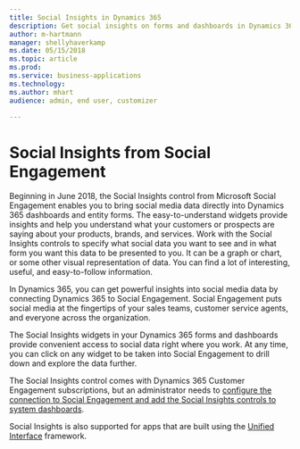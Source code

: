 ```yaml
---
title: Social Insights in Dynamics 365
description: Get social insights on forms and dashboards in Dynamics 365.
author: m-hartmann
manager: shellyhaverkamp
ms.date: 05/15/2018
ms.topic: article
ms.prod: 
ms.service: business-applications
ms.technology: 
ms.author: mhart
audience: admin, end user, customizer

---
```


# Social Insights from Social Engagement

Beginning in June 2018, the Social Insights control from Microsoft Social Engagement enables you to bring social media data directly into Dynamics 365 dashboards and entity forms. The easy-to-understand widgets provide insights and help you understand what your customers or prospects are saying about your products, brands, and services. Work with the Social Insights controls to specify what social data you want to see and in what form you want this data to be presented to you. It can be a graph or chart, or some other visual representation of data. You can find a lot of interesting, useful, and easy-to-follow information.

In Dynamics 365, you can get powerful insights into social media data by connecting Dynamics 365 to Social Engagement. Social Engagement puts social media at the fingertips of your sales teams, customer service agents, and everyone across the organization. 

The Social Insights widgets in your Dynamics 365 forms and dashboards provide convenient access to social data right where you work. At any time, you can click on any widget to be taken into Social Engagement to drill down and explore the data further.

The Social Insights control comes with Dynamics 365 Customer Engagement subscriptions, but an administrator needs to [configure the connection to Social Engagement and add the Social Insights controls to system dashboards](https://docs.microsoft.com/dynamics365/customer-engagement/social-engagement/integrate-social-engagement-dynamics-365).

 Social Insights is also supported for apps that are built using the [Unified Interface](https://docs.microsoft.com/dynamics365/customer-engagement/admin/about-unified-interface) framework.
